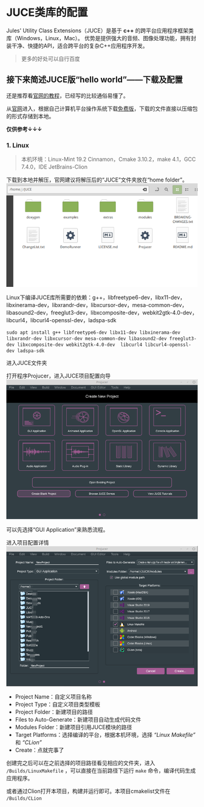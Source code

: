# JUCE类库的配置

Jules' Utility Class Extensions（JUCE）是基于 **c++** 的跨平台应用程序框架类库（Windows，Linux，Mac）。
优势是提供强大的音频、图像处理功能，拥有封装干净、快捷的API，适合跨平台的复杂C++应用程序开发。

> 更多的好处可以自行百度

## 接下来简述JUCE版“hello world”——下载及配置

还是推荐看[官网的教程](https://docs.juce.com/master/tutorial_new_projucer_project.html)，已经写的比较通俗易懂了。

从[官网](https://juce.com/)进入，根据自己计算机平台操作系统下载[免费版](https://shop.juce.com/get-juce/download)，下载的文件直接以压缩包的形式存储到本地。

**仅供参考↓↓↓**

### 1. Linux

> 本机环境：Linux-Mint 19.2 Cinnamon，Cmake 3.10.2，make 4.1，GCC 7.4.0，IDE JetBrains-Clion

下载到本地并解压，官网建议将解压后的“JUCE”文件夹放在“home folder”。
![Linux解压压缩包](img/Linux下解压JUCE.png)

Linux下编译JUCE库所需要的依赖：g++，libfreetype6-dev，libx11-dev，libxinerama-dev，libxrandr-dev，libxcursor-dev，mesa-common-dev，libasound2-dev，freeglut3-dev，libxcomposite-dev，webkit2gtk-4.0-dev，libcurl4，libcurl4-openssl-dev，ladspa-sdk

```shell
sudo apt install g++ libfreetype6-dev libx11-dev libxinerama-dev libxrandr-dev libxcursor-dev mesa-common-dev libasound2-dev freeglut3-dev libxcomposite-dev webkit2gtk-4.0-dev  libcurl4 libcurl4-openssl-dev ladspa-sdk
```

进入JUCE文件夹

打开程序Projucer，进入JUCE项目配置向导
![JUCE设置向导Linux](img/JUCE向导（linux）.png "JUCE设置向导（Linux）")

可以先选择“GUI Application”来熟悉流程。

进入项目配置详情
![JUCE设置向导](img/JUCE配置详情（linux）.png "配置详情（Linux）")
- Project Name：自定义项目名称
- Project Type：自定义项目类型模板
- Project Folder：新建项目的路径
- Files to Auto-Generate：新建项目自动生成代码文件
- Modules Folder：新建项目引用JUCE模块的路径
- Target Platforms：选择编译的平台，根据本机环境，选择 *“Linux Makefile”* 和 *“CLion”*
- Create：点就完事了

创建完之后可以在之前选择的项目路径看见相应的文件夹，进入 `/Builds/LinuxMakefile` ，可以直接在当前路径下运行 `make` 命令，编译代码生成应用程序。

或者通过Clion打开本项目，构建并运行即可。本项目cmakelist文件在 `/Builds/CLion`